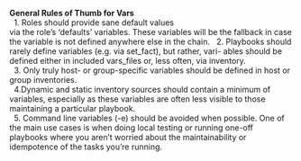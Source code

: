 **General Rules of Thumb for Vars** </br>
&nbsp; 1. Roles should provide sane default values </br>
via the role’s ‘defaults’ variables. These variables will be the fallback in case the
variable is not defined anywhere else in the chain.
&nbsp; 2. Playbooks should rarely define variables (e.g. via set_fact), but rather, vari-
ables should be defined either in included vars_files or, less often, via
inventory.</br>
&nbsp; 3. Only truly host- or group-specific variables should be defined in host or group
inventories.</br>
&nbsp; 4.Dynamic and static inventory sources should contain a minimum of variables,
especially as these variables are often less visible to those maintaining a
particular playbook.</br>
&nbsp; 5. Command line variables (-e) should be avoided when possible. One of the main
use cases is when doing local testing or running one-off playbooks where you
aren’t worried about the maintainability or idempotence of the tasks you’re
running.</br>